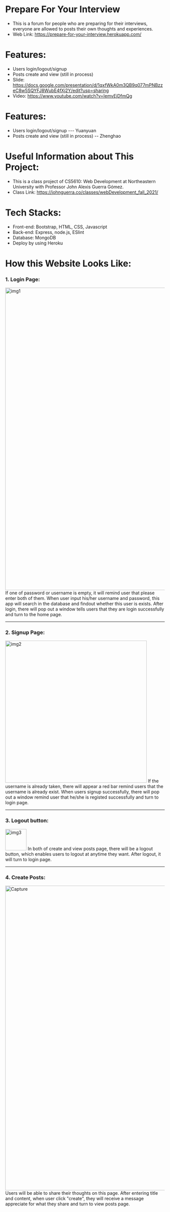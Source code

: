 # Prepare For Your Interview 
- This is a forum for people who are preparing for their interviews, everyone are allowed to posts their own thoughts and experiences.
- Web Link: https://prepare-for-your-interview.herokuapp.com/

# Features:
- Users login/logout/signup
- Posts create and view (still in process)
- Slide: https://docs.google.com/presentation/d/1qxfWkA0m3QB9q077mPNBzzeC8w5SQYFJ8WubE4fXj2Y/edit?usp=sharing
- Video: https://www.youtube.com/watch?v=IemvEjDfmQg

# Features:
- Users login/logout/signup --- Yuanyuan
- Posts create and view (still in process) -- Zhenghao


# Useful Information about This Project:
- This is a class project of CS5610: Web Development at Northeastern University with Professor John Alexis Guerra Gómez.
- Class Link: https://johnguerra.co/classes/webDevelopment_fall_2021/

# Tech Stacks:
- Front-end: Bootstrap, HTML, CSS, Javascript
- Back-end: Express, node.js, ESlint
- Database: MongoDB
- Deploy by using Heroku

# How this Website Looks Like:
### 1. Login Page:
<img width="952" alt="img1" src="https://user-images.githubusercontent.com/77944820/139608734-64ae2ebe-7dc6-4086-86f2-e4d0a8f7edf5.PNG">
If one of password or username is empty, it will remind user that please enter both of them. When user input his/her username and password, this app will search in the database and findout whether this user is exists. After login, there will pop out a window tells users that they are login successfully and turn to the home page.

---

### 2. Signup Page:
<img width="447" alt="img2" src="https://user-images.githubusercontent.com/77944820/139608758-c56a679f-7da6-43d6-819f-950a792cedd2.PNG">
If the username is already taken, there will appear a red bar remind users that the username is already exist. When users signup successfully, there will pop out a window remind user that he/she is registed successfully and turn to login page.

---

### 3. Logout button:
<img width="67" alt="img3" src="https://user-images.githubusercontent.com/77944820/139608766-efb643b0-bffa-4e5e-87ba-8133d0f3196f.PNG">
In both of create and view posts page, there will be a logout button, which enables users to logout at anytime they want. After logout, it will turn to login page.

---

### 4. Create Posts:
<img width="959" alt="Capture" src="https://user-images.githubusercontent.com/77944820/139608776-d0215b9e-fefb-49d0-ace6-3634f22a7e7e.PNG">
Users will be able to share their thoughts on this page. After entering title and content, when user click "create", they will receive a message appreciate for what they share and turn to view posts page.



